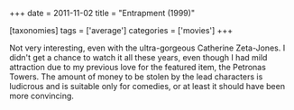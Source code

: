+++
date = 2011-11-02
title = "Entrapment (1999)"

[taxonomies]
tags = ['average']
categories = ['movies']
+++

Not very interesting, even with the ultra-gorgeous Catherine Zeta-Jones.
I didn't get a chance to watch it all these years, even though I had
mild attraction due to my previous love for the featured item, the
Petronas Towers. The amount of money to be stolen by the lead characters
is ludicrous and is suitable only for comedies, or at least it should
have been more convincing.
